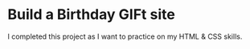 # Build a Birthday GIFt site
I completed this project as I want to practice on my HTML & CSS skills.
